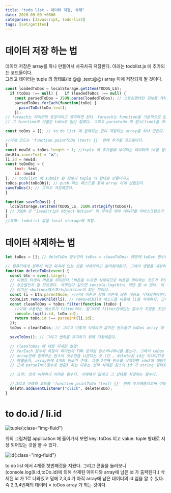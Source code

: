 ```yaml
---
title: "todo list - 데이터 저장, 삭제"
date: 2020-09-09 +0800
categories: [Javascript, todo-list]
tags: [set/getItem]
---
```


# 데이터 저장 하는 법

데이터 저장은 array를 하나 만들어서 차곡차곡 저장한다. 아래는 todolist.js 에 추가되는 코드들이다.  
그리고 데이터는 tuple 의 형태로(id:@@ ,text:@@) array 이에 저장되게 될 것이다.

```javascript
const loadedToDos = localStorage.getItem(TODOS_LS);
  if (toDos !== null) {	  if (loadedToDos !== null) {
    const parsedToDos = JSON.parse(loadedToDos); // 스트링형태인 정보를 객체화 시켜준다.
    parsedToDos.forEach(function(toDo) {
      paintToDo(toDo.text);
    });
// foreach는 파이썬의 포문이라고 생각하면 된다. foreach는 function을 기본적으로 탑재한다.
// 그 function의 이름은 toDo로 일단 정했다. 그리고 parsetodo 의 원소(line)를 하나하나 paintodo에다가 대입한다.

const toDos = []; // to do list 에 입력되는 값이 저장되는 array를 하나 만든다.

//아래 코드는 'function paintToDo (text) {}' 안에 추가될 코드들이다.
{
const newId = toDos.length + 1; //tuple 에 추가될때 부여되는 데이터의 id를 정해준다.
delBtn.innerText = "❌";
li.id = newId;
const toDoObj = {
    text: text,
    id: newId
}; // todolist 에 submit 된 정보가 tuple 의 형태로 만들어지고
toDos.push(toDoObj); // push 라는 메스드를 통해 array 이에 삽입된다.
saveToDos(); // 그리고 저장해준다.
}

function saveToDos() {
  localStorage.setItem(TODOS_LS, JSON.stringify(toDos));
} // JSON 은 "JavaScript Object Notion" 의 약자로 외부 데이터를 자바스크립트가 객체로 인식할 수 있게 해준다. json.stringify 는 일단 외부데이터를 스트링화해준다.(나중에 객체로 parse 해줄거다). toDos array 에 있는 값들이 tuple 형태로 TODOS_LS Key 와 연결되어 저장됨.
}
//요약: todolist 값을 local storage에 저장.
```

# 데이터 삭제하는 법

```javascript
let toDos = []; // deleToDo 함수안의 toDos = cleanToDos; 때문에 toDos 변수를 고정시키면 안됨. 그래서 let 으로 변환했다.

// 컴퓨터에게 정확히 어떤 위치에 있는 것을 삭제하라고 알려줘야한다. 그래서 명령을 세부화 시켜야 하기 때문에 까다로울 수 있다.
function deleteToDo(event) {
  const btn = event.target;
  // 이벤트.타겟이 버튼을 의미한다.(버튼을 누르면 삭제되므로 버튼을 의미하는 코드가 무엇인지 알아내야한다)
  // 무슨말인지 잘 모르겠다. 까먹었다 싶으면 console.log(btn) 하면 알 수 있다. 이 함수가 실행하게끔 한 원래 객체를 target 해서 보여주는 것.
  // 여기선 <button>엑스표시</button>이 되는 것이다.
  const li = btn.parentNode; //근데 버튼과 함께 버튼에 딸린 내용도 삭제되어야한다. 그래서 버튼에 해당하는 parent 를 찾아야함. 그때 console.dir(btn)라고 console 에 타이핑하고 쭉 내려가면 li.id = #1이 parentNode라는 걸 알 수 있다.
  toDoList.removeChild(li); // removeChild 메소드를 이용해 li를 삭제하자. 근데 삭제하고 나서 저장이 되어야 새로고침해도 안나타난다.
  const cleanToDos = toDos.filter(function (toDo) {
    //이때 사용하는 메소트가 filter이다. 말그대로 filter안에있는 함수가 지정한 조건에 해당하는 값만 return 하는 메소드이다. 더 자세한 설명은 아래에 있다
    console.log(li.id, toDo.id);
    return toDo.id !== parseInt(li.id);
  });
  toDos = cleanToDos; // 그리고 이렇게 삭제되어 없어진 원소들이 toDos array 에 업데이트되어야 하기에 toDos앞에 let을 붙여 변환가능한 변수로 만들어주고 cleantoDos와 같다고 치환하는 것이다.

  saveToDos(); // 그리고 변화를 유지하기 위해 저장해준다.

  // cleanToDos 에 대한 자세한 설명:
  // forEach 함수와 똑깥이 파이썬의 FOR 문처럼 원소하나하나를 훑는다. 그래서 toDos array안에 존재하는 원소가 4개라고 할때 4번 훑으면, delete누른 id 도 4번 훑는다.
  // array안에 존재하는 원소의 갯수만큼 나온다는 뜻.(단 , delete된 id는 하나이므로 똑깥은 숫자가 나오겠지.)
  // 예를들어, array안에 4개의 원소가 존재. 그중 2번째 원소를 삭제하면 id=2에 해당하는 원소가 없어짐. 그럼 li.id/toDos.id =(2/1,2/3,2/4) 가 되는것이다. 그럼 array안에 있는 1,3,4번째의 원소가 선택삭제된 원소의 id랑 다르므로 필터링되어 나오게 된다.
  // 근데 parseInt(정수로 변환) 하는 이유는 선택 삭제된 원소의 id 가 string 형태로 인식되기 때문에 array 원소 id랑 비교가능해지기 위해서 정수로 변환해주는 것이다.

  // 요약: 쪼까 이해하기 어려운 함수다. 삭제해서 없애고 그 상태를 저장하는 함수다.

  //그리고 아래의 코드를 'function paintToDo (text) {}' 안에 추가해줌으로써 이모지를 눌렀을때 삭제 함수로 이동해 클릭된 데이터가 삭제되도록 한다.
  delBtn.addEventListener("click", deleteToDo);
}
```

# to do.id / li.id

![tuple](https://yeonghunko.github.io/assets/img/vanila/tuple.png){:class="img-fluid"}

위의 그림처럼 application 에 들어가서 보면 key: toDos 이고 value: tuple 형태로 저장 되어있는 것을 볼 수 있다.

![id](https://yeonghunko.github.io/assets/img/vanila/id.png){:class="img-fluid"}

to do list 에서 4개중 첫번째것을 지웠다. 그리고 콘솔을 눌러보니(console.log(li.id,toDo.id)에 의해 삭제된 아이디와 array에 남은 id 가 출력된다.) 삭제된 id 가 1로 나와있고 밑에 2,3,4 가 아직 array에 남은 데이터의 id 임을 알 수 있다. 즉 2,3,4번째의 데이터 = toDos array 가 되는 것이다.
